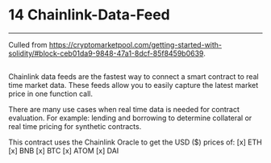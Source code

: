 # 14 Chainlink-Data-Feed

---

Culled from https://cryptomarketpool.com/getting-started-with-solidity/#block-ceb01da9-9848-47a1-8dcf-85f8459b0639.

##

Chainlink data feeds are the fastest way to connect a smart contract to real time market data. These feeds allow you to easily capture the latest market price in one function call.

There are many use cases when real time data is needed for contract evaluation. For example: lending and borrowing to determine collateral or real time pricing for synthetic contracts.

This contract uses the Chainlink Oracle to get the USD ($) prices of:
[x] ETH
[x] BNB
[x] BTC
[x] ATOM
[x] DAI
